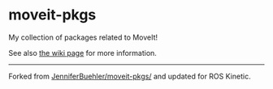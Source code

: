 # moveit-pkgs

My collection of packages related to MoveIt!

See also [the wiki page](https://github.com/JenniferBuehler/moveit-pkgs/wiki) for more information.

---

Forked from [JenniferBuehler/moveit-pkgs/](https://github.com/JenniferBuehler/moveit-pkgs/) and updated for ROS Kinetic.
